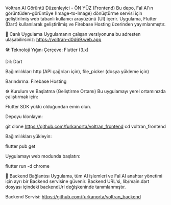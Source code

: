 Voltran AI Görüntü Düzenleyici - ÖN YÜZ (Frontend)
Bu depo, Fal AI'ın görüntüden-görüntüye (Image-to-Image) dönüştürme servisi için geliştirilmiş web tabanlı kullanıcı arayüzünü (UI) içerir. Uygulama, Flutter (Dart) kullanılarak geliştirilmiş ve Firebase Hosting üzerinden yayımlanmıştır.

🚀 Canlı Uygulama
Uygulamanın çalışan versiyonuna bu adresten ulaşabilirsiniz:
https://voltran-d0d69.web.app

🛠️ Teknoloji Yığını
Çerçeve: Flutter (3.x)

Dil: Dart

Bağımlılıklar: http (API çağrıları için), file_picker (dosya yükleme için)

Barındırma: Firebase Hosting

⚙️ Kurulum ve Başlatma (Geliştirme Ortamı)
Bu uygulamayı yerel ortamınızda çalıştırmak için:

Flutter SDK yüklü olduğundan emin olun.

Depoyu klonlayın:

git clone https://github.com/furkanorta/voltran_frontend
cd voltran_frontend

Bağımlılıkları yükleyin:

flutter pub get

Uygulamayı web modunda başlatın:

flutter run -d chrome

🔗 Backend Bağlantısı
Uygulama, tüm AI işlemleri ve Fal AI anahtar yönetimi için ayrı bir Backend servisine güvenir. Backend URL'si, lib/main.dart dosyası içindeki backendUrl değişkeninde tanımlanmıştır.

Backend Servisi: https://github.com/furkanorta/voltran_backend
